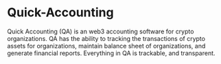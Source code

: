 # Quick-Accounting
Quick Accounting (QA) is an web3 accounting software for crypto organizations. QA has the ability to tracking the transactions of crypto assets for organizations, maintain balance sheet of organizations, and generate financial reports. Everything in QA is trackable, and transparent.
